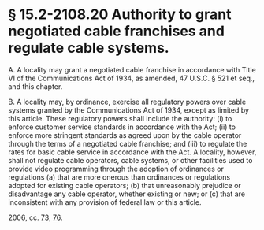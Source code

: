 # § 15.2-2108.20 Authority to grant negotiated cable franchises and regulate cable systems.

<p>A. A locality may grant a negotiated cable franchise in accordance with Title VI of the Communications Act of 1934, as amended, 47 U.S.C. § 521 et seq., and this chapter.</p><p>B. A locality may, by ordinance, exercise all regulatory powers over cable systems granted by the Communications Act of 1934, except as limited by this article. These regulatory powers shall include the authority: (i) to enforce customer service standards in accordance with the Act; (ii) to enforce more stringent standards as agreed upon by the cable operator through the terms of a negotiated cable franchise; and (iii) to regulate the rates for basic cable service in accordance with the Act. A locality, however, shall not regulate cable operators, cable systems, or other facilities used to provide video programming through the adoption of ordinances or regulations (a) that are more onerous than ordinances or regulations adopted for existing cable operators; (b) that unreasonably prejudice or disadvantage any cable operator, whether existing or new; or (c) that are inconsistent with any provision of federal law or this article.</p><p>2006, cc. <a href='http://lis.virginia.gov/cgi-bin/legp604.exe?061+ful+CHAP0073'>73</a>, <a href='http://lis.virginia.gov/cgi-bin/legp604.exe?061+ful+CHAP0076'>76</a>.</p>